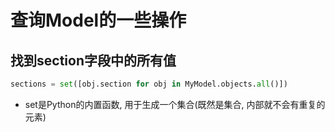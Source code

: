 # 查询Model的一些操作

## 找到section字段中的所有值
```python
sections = set([obj.section for obj in MyModel.objects.all()])
```
* set是Python的内置函数, 用于生成一个集合(既然是集合, 内部就不会有重复的元素)

